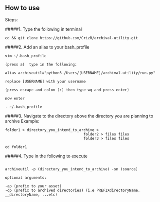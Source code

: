 

## How to use

Steps: 

#####1. Type the following in terminal

```
cd && git clone https://github.com/CrizR/archival-utility.git

```

#####2. Add an alias to your bash_profile

```
vim ~/.bash_profile

(press a)  type in the following:

alias archiveutil="python3 /Users/[USERNAME]/archival-utility/run.py"

replace [USERNAME] with your username

(press escape and colon (:) then type wq and press enter)

now enter

. ~/.bash_profile

```

	
#####3. Navigate to the directory above the directory you are planning to archive
Example:

```
folder1 > directory_you_intend_to_archive >
									folder2 > files files
									folder3 > files files

cd folder1

```
#####4. Type in the following to execute

```
   
archiveutil -p (directory_you_intend_to_archive) -sn (source) 

optional arguments:

-ap (prefix to your asset)
-dp (prefix to archived directories) (i.e PREFIXdirectoryName, __directoryName, ...etc)

```


